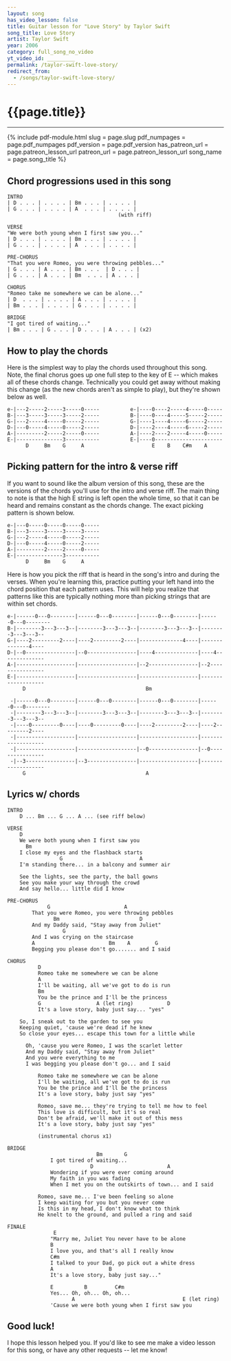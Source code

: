 ```yaml
---
layout: song
has_video_lesson: false
title: Guitar lesson for "Love Story" by Taylor Swift
song_title: Love Story
artist: Taylor Swift
year: 2006
category: full_song_no_video
yt_video_id: _________
permalink: /taylor-swift-love-story/
redirect_from:
  - /songs/taylor-swift-love-story/
---
```


<h1>{{page.title}}</h1>
<hr />

{% include pdf-module.html
     slug = page.slug
     pdf_numpages = page.pdf_numpages
     pdf_version = page.pdf_version
     has_patreon_url = page.patreon_lesson_url
     patreon_url = page.patreon_lesson_url
     song_name = page.song_title %}


## Chord progressions used in this song

    INTRO
    | D . . . | . . . . | Bm . . . | . . . . |
    | G . . . | . . . . | A  . . . | . . . . |
                                        (with riff)

    VERSE
    "We were both young when I first saw you..."
    | D . . . | . . . . | Bm . . . | . . . . |
    | G . . . | . . . . | A  . . . | . . . . |

    PRE-CHORUS
    "That you were Romeo, you were throwing pebbles..."
    | G . . . | A . . . | Bm . . .  | D . . . |
    | G . . . | A . . . | Bm  . . . | A . . . |

    CHORUS
    "Romeo take me somewhere we can be alone..."
    | D  . . . | . . . . | A . . . | . . . . |
    | Bm . . . | . . . . | G . . . | . . . . |

    BRIDGE
    "I got tired of waiting..."
    | Bm . . . | G . . . | D . . . | A . . . | (x2)

## How to play the chords

Here is the simplest way to play the chords used throughout this song. Note, the final chorus goes up one full step to the key of E -- which makes all of these chords change. Technically you could get away without making this change (as the new chords aren't as simple to play), but they're shown below as well.

    e-|---2-----2-----3-----0-----          e-|----0----2-----4-----0-----
    B-|---3-----3-----3-----2-----          B-|----0----4-----5-----2-----
    G-|---2-----4-----0-----2-----          G-|----1----4-----6-----2-----
    D-|---0-----4-----0-----2-----          D-|----2----4-----6-----2-----
    A-|---------2-----2-----0-----          A-|----2----2-----4-----0-----
    E-|---------------3-----------          E-|----0----------------------
          D     Bm    G     A                      E    B    C#m    A

## Picking pattern for the intro & verse riff

If you want to sound like the album version of this song, these are the versions of the chords you'll use for the intro and verse riff. The main thing to note is that the high E string is left open the whole time, so that it can be heard and remains constant as the chords change. The exact picking pattern is shown below.

    e-|---0-----0-----0-----0-----
    B-|---3-----3-----3-----3-----
    G-|---2-----4-----0-----2-----
    D-|---0-----4-----0-----2-----
    A-|---------2-----2-----0-----
    E-|---------------3-----------
          D     Bm    G     A

Here is how you pick the riff that is heard in the song's intro and during the verses. When you're learning this, practice putting your left hand into the chord position that each pattern uses. This will help you realize that patterns like this are typically nothing more than picking strings that are within set chords.

    e-|------0---0--------|------0---0--------|------0---0--------|------0---0--------
    B-|--------3---3---3--|--------3---3---3--|--------3---3---3--|--------3---3---3--
    G-|----2---------2----|----2---------2----|--------------4----|--------------4----
    D-|--0----------------|--0----------------|----4--------------|----4--------------
    A-|-------------------|-------------------|--2----------------|--2----------------
    E-|-------------------|-------------------|-------------------|-------------------
         D                                       Bm

     -|------0---0--------|------0---0--------|------0---0--------|------0---0--------
     -|--------3---3---3--|--------3---3---3--|--------3---3---3--|--------3---3---3--
     -|----0---------0----|----0---------0----|----2---------2----|----2---------2----
     -|-------------------|-------------------|-------------------|-------------------
     -|-------------------|-------------------|--0----------------|--0----------------
     -|--3----------------|--3----------------|-------------------|-------------------
         G                                       A

## Lyrics w/ chords

    INTRO
        D ... Bm ... G ... A ... (see riff below)

    VERSE
        D
        We were both young when I first saw you
          Bm
        I close my eyes and the flashback starts
                     G                         A
        I'm standing there... in a balcony and summer air

        See the lights, see the party, the ball gowns
        See you make your way through the crowd
        And say hello... little did I know

    PRE-CHORUS
                 G                        A
            That you were Romeo, you were throwing pebbles
                   Bm                          D
            And my Daddy said, "Stay away from Juliet"
                      G
            And I was crying on the staircase
            A                        Bm    A        G
            Begging you please don't go....... and I said

    CHORUS
              D
              Romeo take me somewhere we can be alone
              A
              I'll be waiting, all we've got to do is run
              Bm
              You be the prince and I'll be the princess
              G                  A (let ring)           D
              It's a love story, baby just say... "yes"

        So, I sneak out to the garden to see you
        Keeping quiet, 'cause we're dead if he knew
        So close your eyes... escape this town for a little while

          Oh, 'cause you were Romeo, I was the scarlet letter
          And my Daddy said, "Stay away from Juliet"
          And you were everything to me
          I was begging you please don't go... and I said

              Romeo take me somewhere we can be alone
              I'll be waiting, all we've got to do is run
              You be the prince and I'll be the princess
              It's a love story, baby just say "yes"

              Romeo, save me... they're trying to tell me how to feel
              This love is difficult, but it's so real
              Don't be afraid, we'll make it out of this mess
              It's a love story, baby just say "yes"

              (instrumental chorus x1)

    BRIDGE
                                 Bm       G
                  I got tired of waiting...
                               D                        A
                  Wondering if you were ever coming around
                  My faith in you was fading
                  When I met you on the outskirts of town... and I said

              Romeo, save me... I've been feeling so alone
              I keep waiting for you but you never come
              Is this in my head, I don't know what to think
              He knelt to the ground, and pulled a ring and said

    FINALE          
                   E
                  "Marry me, Juliet You never have to be alone
                  B
                  I love you, and that's all I really know
                  C#m
                  I talked to your Dad, go pick out a white dress
                  A                  B
                  It's a love story, baby just say..."

                  E          B         C#m
                  Yes... Oh, oh... Oh, oh...
                         A                                   E (let ring)
                  'Cause we were both young when I first saw you

## Good luck!

I hope this lesson helped you. If you'd like to see me make a video lesson for this song, or have any other requests -- let me know!
